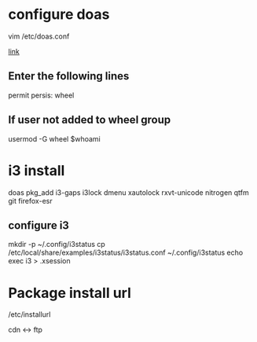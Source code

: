 # configure doas 
vim /etc/doas.conf

[link](https://www.vultr.com/docs/introduction-to-doas-on-openbsd/)

## Enter the following lines 
permit persis: wheel

## If user not added to wheel group 
usermod -G wheel $whoami

# i3 install
doas pkg_add i3-gaps i3lock dmenu xautolock rxvt-unicode nitrogen qtfm git firefox-esr 

## configure i3

mkdir -p ~/.config/i3status
cp /etc/local/share/examples/i3status/i3status.conf ~/.config/i3status
echo exec i3 > .xsession

# Package install url
/etc/installurl

cdn <-> ftp
